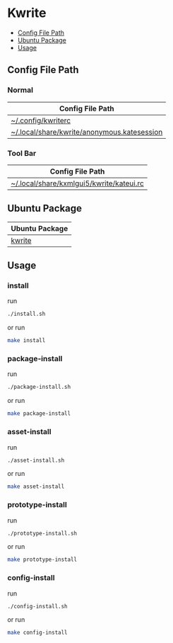 

# Kwrite

* [Config File Path](#config-file-path)
* [Ubuntu Package](#ubuntu-package)
* [Usage](#usage)




## Config File Path


### Normal

| Config File Path |
| --- |
| [~/.config/kwriterc](./asset/overlay/etc/skel/.config/kwriterc) |
| [~/.local/share/kwrite/anonymous.katesession](./asset/overlay/etc/skel/.local/share/kwrite/anonymous.katesession) |


### Tool Bar

| Config File Path |
| --- |
| [~/.local/share/kxmlgui5/kwrite/kateui.rc](./asset/overlay/etc/skel/.local/share/kxmlgui5/kwrite/kateui.rc) |




## Ubuntu Package

| Ubuntu Package |
| --- |
| [kwrite](https://packages.ubuntu.com/noble/kwrite) |




## Usage


### install

run

``` sh
./install.sh
```

or run

``` sh
make install
```


### package-install

run

``` sh
./package-install.sh
```

or run

``` sh
make package-install
```


### asset-install

run

``` sh
./asset-install.sh
```

or run

``` sh
make asset-install
```


### prototype-install

run

``` sh
./prototype-install.sh
```

or run

``` sh
make prototype-install
```


### config-install

run

``` sh
./config-install.sh
```

or run

``` sh
make config-install
```
